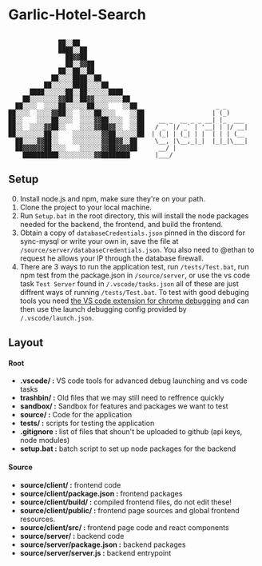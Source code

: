 # Garlic-Hotel-Search  
```
                    
              ██░░██                  
              ████░░██                
                ██▓▓██                
                ██░░▓▓██              
              ██░░██░░██              
            ██░░░░████░░██            
          ██░░░░░░████░░░░██          
      ████░░░░░░██░░██░░░░░░████      
    ██░░░░░░░░▓▓██░░██▓▓░░░░░░░░██    
  ██░░░░  ░░░░██░░░░░░██░░░░    ░░██                      _ _        
██░░░░  ░░░░▓▓██░░  ░░░░██░░░░    ░░██                   | (_)        
██░░    ░░░░██░░░░  ░░░░▓▓██░░░░  ░░██    __ _  __ _ _ __| |_  ___  
██░░  ░░░░▓▓██░░    ░░░░▓▓██▓▓░░  ░░██   / _` |/ _` | '__| | |/ __|
██░░░░░░░░██░░    ░░░░░░░░▓▓██░░░░░░██  | (_| | (_| | |  | | | (__   
  ██░░░░▓▓██░░    ░░░░░░░░▓▓██▓▓░░██     \__, |\__,_|_|  |_|_|\___| 
  ██▓▓▓▓▓▓██░░░░    ░░░░░░▓▓██▓▓▓▓██      __/ |    
    ██████████░░░░░░░░░░▓▓████████       |___/    
```

## Setup
0. Install node.js and npm, make sure they're on your path.
1. Clone the project to your local machine.
2. Run `Setup.bat` in the root directory, this will install the node packages needed for the backend, the frontend, and build the frontend.
3. Obtain a copy of `databaseCredentials.json` pinned in the discord for sync-mysql or write your own in, save the file at `/source/server/databaseCredentials.json`. You also need to @ethan to request he allows your IP through the database firewall. 
4. There are 3 ways to run the application test, run `/tests/Test.bat`, run npm test from the package.json in `/source/server`, or use the vs code task `Test Server` found in `/.vscode/tasks.json` all of these are just diffrent ways of running `/tests/Test.bat`. To test with good debuging tools you need [the VS code extension for chrome debugging](https://marketplace.visualstudio.com/items?itemName=msjsdiag.debugger-for-chrome) and can then use the launch debugging config provided by `/.vscode/launch.json`.


## Layout
#### Root
* **.vscode/ :** VS code tools for advanced debug launching and vs code tasks
* **trashbin/ :** Old files that we may still need to reffrence quickly
* **sandbox/ :** Sandbox for features and packages we want to test
* **source/ :** Code for the application
* **tests/ :** scripts for testing the application 
* **.gitignore :** list of files that shoun't be uploaded to github (api keys, node modules)
* **setup.bat :** batch script to set up node packages for the backend
#### Source
* **source/client/ :** frontend code
* **source/client/package.json :** frontend packages
* **source/client/build/ :** compiled frontend files, do not edit these!
* **source/client/public/ :** frontend page sources and global frontend resources.
* **source/client/src/ :** frontend page code and react components
* **source/server/ :** backend code
* **source/server/package.json :** backend packages
* **source/server/server.js :** backend entrypoint

